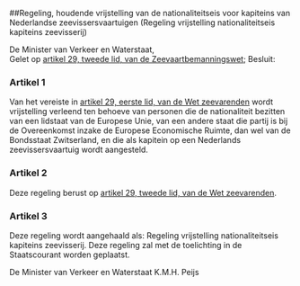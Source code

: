 <meta http-equiv='Content-Type' content='text/html; charset=utf-8' />

##Regeling, houdende vrijstelling van de nationaliteitseis voor kapiteins van Nederlandse zeevissersvaartuigen (Regeling vrijstelling nationaliteitseis kapiteins zeevisserij)

De Minister van Verkeer en Waterstaat,  
Gelet op [artikel 29, tweede lid, van de Zeevaartbemanningswet](../../../../../../../wet/wet/zeevarenden/BWBR0009124/README.md);
Besluit:    

### Artikel  1  

Van het vereiste in [artikel 29, eerste lid, van de Wet zeevarenden](../../../../../../../wet/wet/zeevarenden/BWBR0009124/README.md) wordt vrijstelling verleend ten behoeve van personen die de nationaliteit bezitten van een lidstaat van de Europese Unie, van een andere staat die partij is bij de Overeenkomst inzake de Europese Economische Ruimte, dan wel van de Bondsstaat Zwitserland, en die als kapitein op een Nederlands zeevissersvaartuig wordt aangesteld. 

### Artikel  2  

Deze regeling berust op [artikel 29, tweede lid, van de Wet zeevarenden](../../../../../../../wet/wet/zeevarenden/BWBR0009124/README.md). 

### Artikel  3  

Deze regeling wordt aangehaald als: Regeling vrijstelling nationaliteitseis kapiteins zeevisserij. 
Deze regeling zal met de toelichting in de Staatscourant worden geplaatst.   

De 
Minister van Verkeer en Waterstaat 
K.M.H. Peijs      
